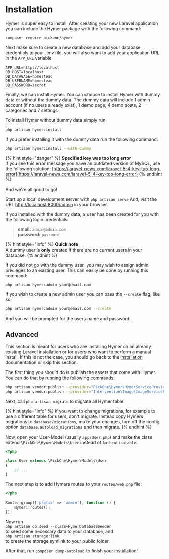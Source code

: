 # Installation

Hymer is super easy to install. After creating your new Laravel application you can include the Hymer package with the following command:

```bash
composer require pickone/hymer
```

Next make sure to create a new database and add your database credentials to your .env file, you will also want to add your application URL in the `APP_URL` variable:

```text
APP_URL=http://localhost
DB_HOST=localhost
DB_DATABASE=homestead
DB_USERNAME=homestead
DB_PASSWORD=secret
```

Finally, we can install Hymer. You can choose to install Hymer with dummy data or without the dummy data. The dummy data will include 1 admin account \(if no users already exist\), 1 demo page, 4 demo posts, 2 categories and 7 settings.

To install Hymer without dummy data simply run

```bash
php artisan hymer:install
```

If you prefer installing it with the dummy data run the following command:

```bash
php artisan hymer:install --with-dummy
```

{% hint style="danger" %}
**Specified key was too long error**  
If you see this error message you have an outdated version of MySQL, use the following solution: [https://laravel-news.com/laravel-5-4-key-too-long-error](https://laravel-news.com/laravel-5-4-key-too-long-error)
{% endhint %}

And we're all good to go!

Start up a local development server with `php artisan serve` And, visit the URL [http://localhost:8000/admin](http://localhost:8000/admin) in your browser.

If you installed with the dummy data, a user has been created for you with the following login credentials:

> **email:** `admin@admin.com`  
> **password:** `password`

{% hint style="info" %}
**Quick note**  
A dummy user is **only** created if there are no current users in your database.
{% endhint %}

If you did not go with the dummy user, you may wish to assign admin privileges to an existing user. This can easily be done by running this command:

```bash
php artisan hymer:admin your@email.com
```

If you wish to create a new admin user you can pass the `--create` flag, like so:

```bash
php artisan hymer:admin your@email.com --create
```

And you will be prompted for the users name and password.

## Advanced

This section is meant for users who are installing Hymer on an already existing Laravel installation or for users who want to perform a manual install. If this is not the case, you should go back to the [installation](installation.md) documentation or skip this section.

The first thing you should do is publish the assets that come with Hymer. You can do that by running the following commands:

```bash
php artisan vendor:publish --provider="PickOne\Hymer\HymerServiceProvider"
php artisan vendor:publish --provider="Intervention\Image\ImageServiceProviderLaravelRecent"
```

Next, call `php artisan migrate` to migrate all Hymer table.

{% hint style="info" %}
If you want to change migrations, for example to use a different table for users, don't migrate. Instead copy Hymers migrations to `database/migrations`, make your changes, turn off the config option `database.autoload_migrations` and then migrate.
{% endhint %}

Now, open your User-Model \(usually `app/User.php`\) and make the class extend `\PickOne\Hymer\Models\User` instead of `Authenticatable`.

```php
<?php

class User extends \PickOne\Hymer\Models\User
{
    // ...
}
```

The next step is to add Hymers routes to your `routes/web.php` file:

```php
<?php

Route::group(['prefix' => 'admin'], function () {
    Hymer::routes();
});
```

Now run  
`php artisan db:seed --class=HymerDatabaseSeeder`  
to seed some necessary data to your database, and  
`php artisan storage:link`  
to create the storage symlink to your public folder.

After that, run `composer dump-autoload` to finish your installation!

